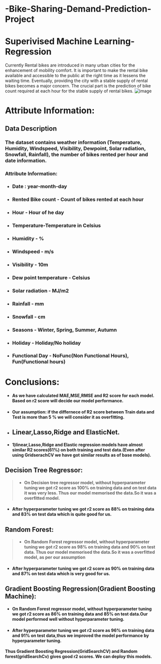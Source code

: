 # -Bike-Sharing-Demand-Prediction-Project
# Superivised Machine Learning- Regression 
Currently Rental bikes are introduced in many urban cities for the enhancement of mobility comfort. It is important to make the rental bike available and accessible to the public at the right time as it lessens the waiting time. Eventually, providing the city with a stable supply of rental bikes becomes a major concern. The crucial part is the prediction of bike count required at each hour for the stable supply of rental bikes.
![image](https://user-images.githubusercontent.com/97581905/163705118-b08b1984-3cc6-4786-aa7c-cea8354012eb.png)
# Attribute Information:
## <b> Data Description </b>

### <b> The dataset contains weather information (Temperature, Humidity, Windspeed, Visibility, Dewpoint, Solar radiation, Snowfall, Rainfall), the number of bikes rented per hour and date information.</b>


### <b>Attribute Information: </b>

* ### Date : year-month-day
* ### Rented Bike count - Count of bikes rented at each hour
* ### Hour - Hour of he day
* ### Temperature-Temperature in Celsius
* ### Humidity - %
* ### Windspeed - m/s
* ### Visibility - 10m
* ### Dew point temperature - Celsius
* ### Solar radiation - MJ/m2
* ### Rainfall - mm
* ### Snowfall - cm
* ### Seasons - Winter, Spring, Summer, Autumn
* ### Holiday - Holiday/No holiday
* ### Functional Day - NoFunc(Non Functional Hours), Fun(Functional hours)

# Conclusions:
* #### As we have calculated MAE,MSE,RMSE and R2 score for each model. Based on r2 score will decide our model performance.
* #### Our assumption: if the differnece of R2 score between Train data and Test is more than 5 % we will consider it as overfitting. 

* ## Linear,Lasso,Ridge and ElasticNet.
* #### 1)linear,Lasso,Ridge  and Elastic  regression models have almost similar R2 scores(61%) on both training and test data.(Even after using GridserachCV we have got similar results as of base models).

## Decision Tree Regressor:
> * #### On Decision tree regressor model, without hyperparameter tuning we got r2 score as 100% on training data and on test data it was very less. Thus our model memorised the data.So it was a overfitted model.
* #### After hyperparameter tuning we got r2 score as 88% on training data and 83% on test data which is quite good for us.

## Random Forest:

> * #### On Random Forest regressor model, without hyperparameter tuning we got r2 score as 98% on training data and 90% on test data. Thus our model memorised the data.So it was a overfitted model, as per our assumption
* #### After hyperparameter tuning we got r2 score as 90% on training data and 87% on test data which is  very good for us.

## Gradient Boosting Regression(Gradient Boosting Machine):

* #### On Random Forest regressor model, without hyperparameter tuning we got r2 score as 86% on training data and 85% on test data.Our model performed well without hyperparameter tuning.
* #### After hyperparameter tuning we got r2 score as 96% on training data and 91% on test data,thus we improved the model performance by hyperparameter tuning.

 **Thus Gradient Boosting Regression(GridSearchCV) and Random forest(gridSearchCv) gives good r2 scores. We can deploy this models.**
